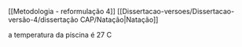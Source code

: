 [[Metodologia - reformulação 4]]
[[Dissertacao-versoes/Dissertacao-versão-4/dissertação CAP/Natação|Natação]]

a temperatura da piscina é 27 C
